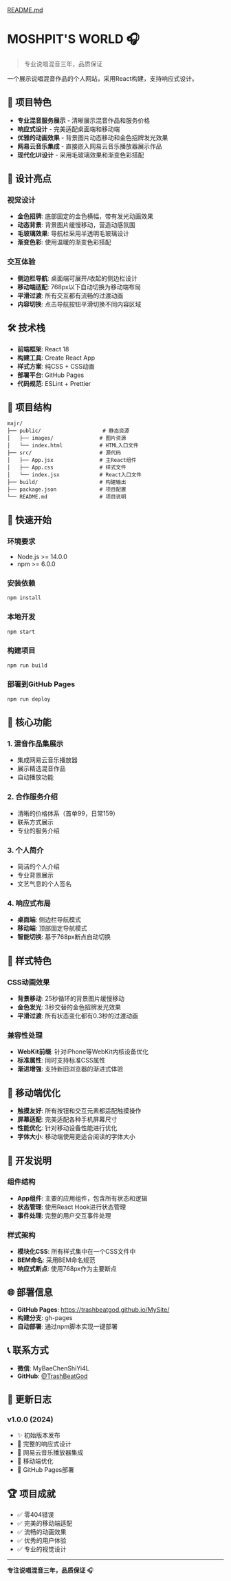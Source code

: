 [README.md](https://github.com/user-attachments/files/22532646/README.md)
# MOSHPIT'S WORLD 🎧

> 专业说唱混音三年，品质保证

一个展示说唱混音作品的个人网站，采用React构建，支持响应式设计。

## 🌟 项目特色

- **专业混音服务展示** - 清晰展示混音作品和服务价格
- **响应式设计** - 完美适配桌面端和移动端
- **优雅的动画效果** - 背景图片动态移动和金色招牌发光效果
- **网易云音乐集成** - 直接嵌入网易云音乐播放器展示作品
- **现代化UI设计** - 采用毛玻璃效果和渐变色彩搭配

## 🎨 设计亮点

### 视觉设计
- **金色招牌**: 底部固定的金色横幅，带有发光动画效果
- **动态背景**: 背景图片缓慢移动，营造动感氛围
- **毛玻璃效果**: 导航栏采用半透明毛玻璃设计
- **渐变色彩**: 使用温暖的渐变色彩搭配

### 交互体验
- **侧边栏导航**: 桌面端可展开/收起的侧边栏设计
- **移动端适配**: 768px以下自动切换为移动端布局
- **平滑过渡**: 所有交互都有流畅的过渡动画
- **内容切换**: 点击导航按钮平滑切换不同内容区域

## 🛠️ 技术栈

- **前端框架**: React 18
- **构建工具**: Create React App
- **样式方案**: 纯CSS + CSS动画
- **部署平台**: GitHub Pages
- **代码规范**: ESLint + Prettier

## 📁 项目结构

```
majr/
├── public/                    # 静态资源
│   ├── images/               # 图片资源
│   └── index.html            # HTML入口文件
├── src/                      # 源代码
│   ├── App.jsx               # 主React组件
│   ├── App.css               # 样式文件
│   └── index.jsx             # React入口文件
├── build/                    # 构建输出
├── package.json              # 项目配置
└── README.md                 # 项目说明
```

## 🚀 快速开始

### 环境要求
- Node.js >= 14.0.0
- npm >= 6.0.0

### 安装依赖
```bash
npm install
```

### 本地开发
```bash
npm start
```

### 构建项目
```bash
npm run build
```

### 部署到GitHub Pages
```bash
npm run deploy
```

## 🎯 核心功能

### 1. 混音作品集展示
- 集成网易云音乐播放器
- 展示精选混音作品
- 自动播放功能

### 2. 合作服务介绍
- 清晰的价格体系（首单99，日常159）
- 联系方式展示
- 专业的服务介绍

### 3. 个人简介
- 简洁的个人介绍
- 专业背景展示
- 文艺气息的个人签名

### 4. 响应式布局
- **桌面端**: 侧边栏导航模式
- **移动端**: 顶部固定导航模式
- **智能切换**: 基于768px断点自动切换

## 🎨 样式特色

### CSS动画效果
- **背景移动**: 25秒循环的背景图片缓慢移动
- **金色发光**: 3秒交替的金色招牌发光效果
- **平滑过渡**: 所有状态变化都有0.3秒的过渡动画

### 兼容性处理
- **WebKit前缀**: 针对iPhone等WebKit内核设备优化
- **标准属性**: 同时支持标准CSS属性
- **渐进增强**: 支持新旧浏览器的渐进式体验

## 📱 移动端优化

- **触摸友好**: 所有按钮和交互元素都适配触摸操作
- **屏幕适配**: 完美适配各种手机屏幕尺寸
- **性能优化**: 针对移动设备性能进行优化
- **字体大小**: 移动端使用更适合阅读的字体大小

## 🔧 开发说明

### 组件结构
- **App组件**: 主要的应用组件，包含所有状态和逻辑
- **状态管理**: 使用React Hook进行状态管理
- **事件处理**: 完整的用户交互事件处理

### 样式架构
- **模块化CSS**: 所有样式集中在一个CSS文件中
- **BEM命名**: 采用BEM命名规范
- **响应式断点**: 使用768px作为主要断点

## 🌐 部署信息

- **GitHub Pages**: https://trashbeatgod.github.io/MySite/
- **构建分支**: gh-pages
- **自动部署**: 通过npm脚本实现一键部署

## 📞 联系方式

- **微信**: MyBaeChenShiYi4L
- **GitHub**: [@TrashBeatGod](https://github.com/TrashBeatGod)

## 📝 更新日志

### v1.0.0 (2024)
- ✨ 初始版本发布
- 🎨 完整的响应式设计
- 🎵 网易云音乐播放器集成
- 📱 移动端优化
- 🚀 GitHub Pages部署

## 🏆 项目成就

- ✅ 零404错误
- ✅ 完美的移动端适配
- ✅ 流畅的动画效果
- ✅ 优秀的用户体验
- ✅ 专业的视觉设计

---

**专注说唱混音三年，品质保证** 🎧
